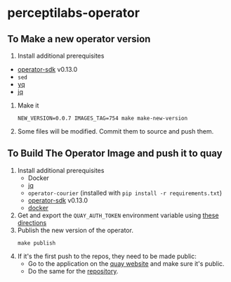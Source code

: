 # perceptilabs-operator

## To Make a new operator version


1. Install additional prerequisites
  * [operator-sdk](https://github.com/operator-framework/operator-sdk) v0.13.0
  * `sed`
  * [yq](https://github.com/mikefarah/yq)
  * [jq](https://stedolan.github.io/jq/download/)

1. Make it
    ```
    NEW_VERSION=0.0.7 IMAGES_TAG=754 make make-new-version
    ```
1. Some files will be modified. Commit them to source and push them.

## To Build The Operator Image and push it to quay

1. Install additional prerequisites
    * Docker
    * [jq](https://stedolan.github.io/jq/download/)
    * `operator-courier` (installed with `pip install -r requirements.txt`)
    * [operator-sdk](https://github.com/operator-framework/operator-sdk)
      v0.13.0
    * [docker](https://www.docker.com/get-started)
1. Get and export the `QUAY_AUTH_TOKEN` environment variable using [these directions](https://github.com/operator-framework/operator-courier#authentication)
1. Publish the new version of the operator.
    ```
    make publish
    ```
1. If it's the first push to the repos, they need to be made public:
    * Go to the application on the [quay website](https://quay.io/application/perceptilabs/perceptilabs-operator?tab=settings) and make sure it's public.
    * Do the same for the [repository](https://quay.io/repository/perceptilabs/perceptilabs-operator?tab=settings).
